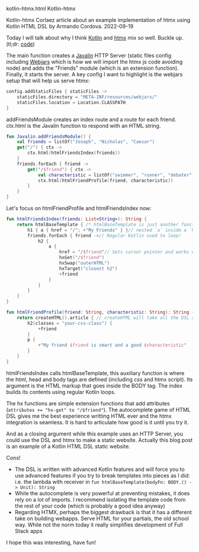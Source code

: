 kotlin-htmx.html
Kotlin-htmx

Kotlin-htmx
Corlaez article about an example implementation of htmx using Kotlin HTML DSL by Armando Cordova.
2022-09-19


Today I will talk about why I think [Kotlin](https://kotlinlang.org/) and [htmx](https://htmx.org/) mix so well. Buckle up. (tl;dr: [code](https://github.com/corlaez/kotlin-htmx))

The main function creates a [Javalin](https://javalin.io/) HTTP Server (static files config including [Webjars](https://www.webjars.org/) which is how we will import the htmx js code avoiding node) and adds the "Friends" module (which is an extension function). Finally, it starts the server. A key config I want to highlight is the webjars setup that will help us serve htmx:

```kotlin
config.addStaticFiles { staticFiles ->
    staticFiles.directory = "META-INF/resources/webjars/"
    staticFiles.location = Location.CLASSPATH
}
```

addFriendsModule creates an index route and a route for each friend. ctx.html is the Javalin function to respond with an HTML string.

```kotlin
fun Javalin.addFriendsModule() {
    val friends = listOf("Joseph", "Nicholas", "Caesar")
    get("/") { ctx ->
        ctx.html(htmlFriendsIndex(friends))
    }
    friends.forEach { friend ->
        get("/$friend") { ctx ->
            val characteristic = listOf("swimmer", "runner", "debater").random()
            ctx.html(htmlFriendProfile(friend, characteristic))
        }
    }
}
```

Let's focus on htmlFriendProfile and htmlFriendsIndex now:

```kotlin
fun htmlFriendsIndex(friends: List<String>): String {
    return htmlBaseTemplate { /* htmlBaseTemplate is just another function of this app. Its parameter is the HTML that is inside the braces */
        h1 { a { href = "/"; +"My Friends" } }// nested `a` inside a `h1`. To insert a text inside any tag we use the + operator
        friends.forEach { friend ->// Regular Kotlin used to loop!
            h2 {
                a {
                    href = "/$friend"// Sets cursor pointer and works without js
                    hxGet("/$friend")
                    hxSwap("outerHTML")
                    hxTarget("closest h2")
                    +friend
                }
            }
        }
    }
}

fun htmlFriendProfile(friend: String, characteristic: String): String {
    return createHTML().article { // createHTML will take all the DSL and produce a String
        h2(classes = "your-css-class") {
            +friend
        }
        p {
            +"My friend $friend is smart and a good $characteristic"
        }
    }
}
```

htmlFriendsIndex calls htmlBaseTemplate, this auxiliary function is where the html, head and body tags are defined (including css and htmx script). Its argument is the HTML markup that goes inside the BODY tag. The index builds its contents using regular Kotlin loops.

The hx functions are simple extension functions that add attributes (`attributes += "hx-get" to "/$friend"`). The autocomplete game of HTML DSL gives me the best experience writting HTML ever and the htmx integration is seamless. It is hard to articulate how good is it until you try it.

And as a closing argument while this example uses an HTTP Server, you could use the DSL and htmx to make a static website. Actually this blog post is an example of a Kotlin HTML DSL static website.

Cons!

* The DSL is written with advanced Kotlin features and will force you to use advanced features if you try to break templates into pieces as I did: i.e. the lambda with receiver in `fun htmlBaseTemplate(bodyFn: BODY.() -> Unit): String`
* While the autocomplete is very powerful at preventing mistakes, it does rely on a lot of imports. I recommend isolating the template code from the rest of your code (which is probably a good idea anyway)
* Regarding HTMX, perhaps the biggest drawback is that it has a different take on building webapps. Serve HTML for your partials, the old school way. While not the norm today it really simplifies development of Full Stack apps

I hope this was interesting, have fun!
